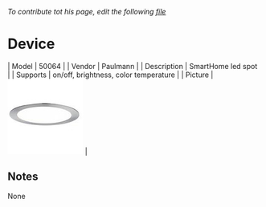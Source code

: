 
*To contribute tot his page, edit the following
[file](https://github.com/Koenkk/zigbee2mqtt.io/blob/master/docgen/device_page_notes.js)*

# Device

| Model | 50064  |
| Vendor  | Paulmann  |
| Description | SmartHome led spot |
| Supports | on/off, brightness, color temperature |
| Picture | ![../images/devices/50064.jpg](../images/devices/50064.jpg) |

## Notes

None
